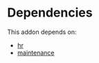 # Dependencies

This addon depends on:

- [hr](https://github.com/bringout/oca-ocb-hr/tree/7fb3fb6283239c624dcbacc56df725f7a52d28aa/odoo-bringout-oca-ocb-hr)
- [maintenance](https://github.com/bringout/oca-ocb-vertical-industry/tree/5cedbd8bd34060e6f7896c5fadca47ee18e309d3/odoo-bringout-oca-ocb-maintenance)
